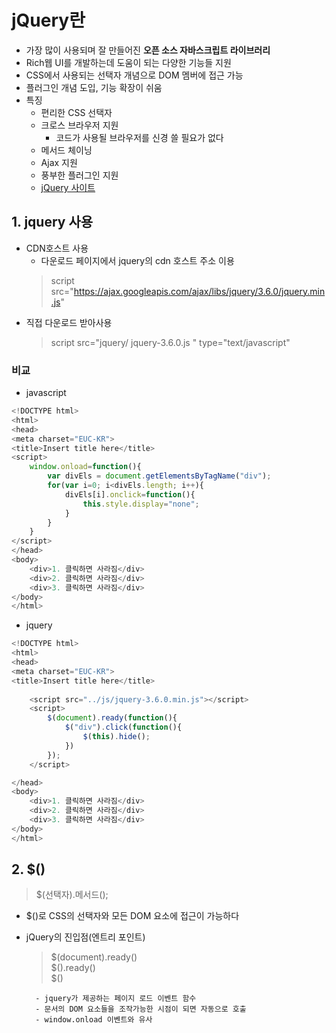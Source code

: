 # jQuery란
- 가장 많이 사용되며 잘 만들어진 **오픈 소스 자바스크립트 라이브러리**
- Rich웹 UI를 개발하는데 도움이 되는 다양한 기능들 지원
- CSS에서 사용되는 선택자 개념으로 DOM 멤버에 접근 가능
- 플러그인 개념 도입, 기능 확장이 쉬움
- 특징
  - 편리한 CSS 선택자
  - 크로스 브라우저 지원
    - 코드가 사용될 브라우저를 신경 쓸 필요가 없다
  - 메서드 체이닝
  - Ajax 지원
  - 풍부한 플러그인 지원
  - [jQuery 사이트](https://jquery.com)

## 1. jquery 사용
- CDN호스트 사용
  - 다운로드 페이지에서 jquery의 cdn 호스트 주소 이용   
  > script src="https://ajax.googleapis.com/ajax/libs/jquery/3.6.0/jquery.min.js"   
- 직접 다운로드 받아사용   
  > script src="jquery/ jquery-3.6.0.js " type="text/javascript"   

### 비교
- javascript   
```javascript
<!DOCTYPE html>
<html>
<head>
<meta charset="EUC-KR">
<title>Insert title here</title>
<script>
	window.onload=function(){
		var divEls = document.getElementsByTagName("div");
		for(var i=0; i<divEls.length; i++){
			divEls[i].onclick=function(){
				this.style.display="none";
			}
		}
	}
</script>
</head>
<body>
	<div>1. 클릭하면 사라짐</div>
	<div>2. 클릭하면 사라짐</div>
	<div>3. 클릭하면 사라짐</div>
</body>
</html>
```

- jquery   

```javascript
<!DOCTYPE html>
<html>
<head>
<meta charset="EUC-KR">
<title>Insert title here</title>
	
	<script src="../js/jquery-3.6.0.min.js"></script>
	<script>
		$(document).ready(function(){
			$("div").click(function(){
				$(this).hide();
			})
		});
	</script>

</head>
<body>
	<div>1. 클릭하면 사라짐</div>
	<div>2. 클릭하면 사라짐</div>
	<div>3. 클릭하면 사라짐</div>
</body>
</html>
```

## 2. $()   
> $(선택자).메서드();   

- $()로 CSS의 선택자와 모든 DOM 요소에 접근이 가능하다   

- jQuery의 진입점(엔트리 포인트)   
	> $(document).ready()   
	> $().ready()   
	> $()   

		- jquery가 제공하는 페이지 로드 이벤트 함수
		- 문서의 DOM 요소들을 조작가능한 시점이 되면 자동으로 호출
		- window.onload 이벤트와 유사   

